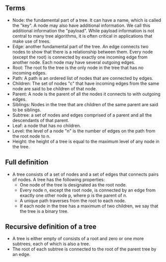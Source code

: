 ## Terms
* Node: the fundamental part of a tree. It can have a name, which is called the "key". A node may also have additional information. We call this additional information the "payload". While payload information is not central to many tree algorithms, it is often critical in applications that make use of trees.
* Edge: another fundamental part of the tree. An edge connects two nodes to show that there is a relationship between them. Every node (except the root) is connected by exactly one incoming edge from another node. Each node may have several outgoing edges.
* Root: The root fo the tree is the only node in the tree that has no incoming edges.
* Path: A path is an ordered list of nodes that are connected by edges.
* Children: The set of nodes "c" that have incoming edges from the same node are said to be children of that node.
* Parent: A node is the parent of all the nodes it connects to with outgoing edges.
* Siblings: Nodes in the tree that are children of the same parent are said to be siblings.
* Subtree: a set of nodes and edges comprised of a parent and all the descendants of that parent.
* Leaf: a node that has no children.
* Level: the level of a node "n" is the number of edges on the path from the root node to n.
* Height: the height of a tree is equal to the maximum level of any node in the tree.

## Full definition
* A tree consists of a set of nodes and a set of edges that connects pairs of nodes. A tree has the following properties:
    * One node of the tree is designated as the root node.
    * Every node n, except the root node, is connected by an edge from exactly one other node p, where p is the parent of n.
    * A unique path traverses from the root to each node.
    * If each node in the tree has a maximum of two children, we say that the tree is a binary tree.

## Recursive definition of a tree
* A tree is either empty of consists of a root and zero or one more subtrees, each of which is also a tree.
* The root of each subtree is connected to the root of the parent tree by an edge.